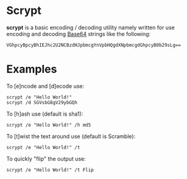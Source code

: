 # Scrypt
**scrypt** is a basic encoding / decoding utility namely written for use encoding 
and decoding [Base64](https://en.wikipedia.org/wiki/Base64) strings like the following:

```
VGhpcyBpcyBhIEJhc2U2NCBzdHJpbmcgYnVpbHQgdXNpbmcgdGhpcyB0b29sLg==
```

# Examples
To [e]ncode and [d]ecode use:
```
scrypt /e "Hello World!"
scrypt /d SGVsbG8gV29ybGQh
```

To [h]ash use (default is sha1):
```
scrypt /e "Hello World!" /h md5
```

To [t]wist the text around use (default is Scramble):
```
scrypt /e "Hello World!" /t
```
To quickly "flip" the output use:
```
scrypt /e "Hello World!" /t Flip
```
